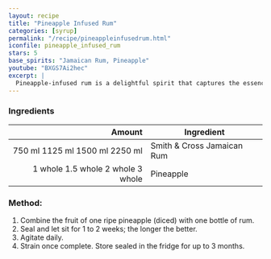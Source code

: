 ```yaml
---
layout: recipe
title: "Pineapple Infused Rum"
categories: [syrup]
permalink: "/recipe/pineappleinfusedrum.html"
iconfile: pineapple_infused_rum
stars: 5
base_spirits: "Jamaican Rum, Pineapple"
youtube: "BXGS7Ai2hec"
excerpt: |
  Pineapple-infused rum is a delightful spirit that captures the essence of tropical paradise. Made by steeping fresh pineapple in high-quality rum, the  result is a sweet and fruity concoction that's perfect for sipping on its own or incorporating into a variety of cocktails.
---
```


### Ingredients

|  Amount | Ingredient                 |
| ------: | -------------------------- |
|  <span class="onex active">750 ml </span> <span class="onehalfx">1125 ml </span> <span class="twox">1500 ml </span> <span class="threex">2250 ml </span>| Smith & Cross Jamaican Rum |
| <span class="onex active">1 whole </span> <span class="onehalfx">1.5 whole </span> <span class="twox">2 whole </span> <span class="threex">3 whole </span>| Pineapple                  |

### Method:

1. Combine the fruit of one ripe pineapple (diced) with one bottle of rum.
2. Seal and let sit for 1 to 2 weeks; the longer the better.
3. Agitate daily.
4. Strain once complete. Store sealed in the fridge for up to 3 months.
